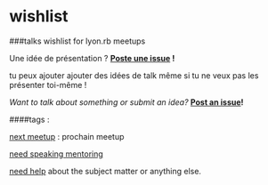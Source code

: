 wishlist
========

###talks wishlist for lyon.rb meetups



Une idée de présentation ? **[Poste une issue](https://github.com/lyonrb/wishlist/issues/new) !**

tu peux ajouter ajouter des idées de talk même si tu ne veux pas les présenter toi-même !

*Want to talk about something or submit an idea?* **[Post an issue](https://github.com/lyonrb/wishlist/issues/new)!**


####tags : 

[next meetup](https://github.com/lyonrb/wishlist/issues?labels=next-meetup&state=open) : prochain meetup

[need speaking mentoring](https://github.com/lyonrb/wishlist/issues?labels=need-speaking-mentoring&page=1&state=open)

[need help](https://github.com/lyonrb/wishlist/issues?labels=need-help&page=1&state=open) about the subject matter or anything else.
